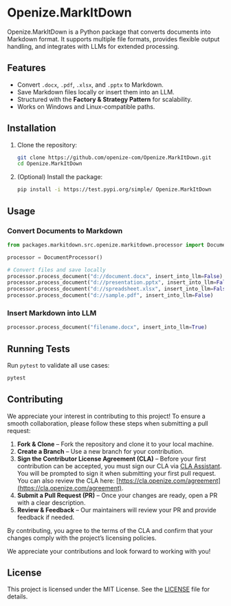 # Openize.MarkItDown

Openize.MarkItDown is a Python package that converts documents into Markdown format. It supports multiple file formats, provides flexible output handling, and integrates with LLMs for extended processing.

## Features

- Convert `.docx`, `.pdf`, `.xlsx`, and `.pptx` to Markdown.
- Save Markdown files locally or insert them into an LLM.
- Structured with the **Factory & Strategy Pattern** for scalability.
- Works on Windows and Linux-compatible paths.

## Installation

1. Clone the repository:

   ```sh
   git clone https://github.com/openize-com/Openize.MarkItDown.git
   cd Openize.MarkItDown
   ```

3. (Optional) Install the package:

   ```sh
   pip install -i https://test.pypi.org/simple/ Openize.MarkItDown
   ```

## Usage

### Convert Documents to Markdown

```python
from packages.markitdown.src.openize.markitdown.processor import DocumentProcessor

processor = DocumentProcessor()

# Convert files and save locally
processor.process_document("d://document.docx", insert_into_llm=False)
processor.process_document("d://presentation.pptx", insert_into_llm=False)
processor.process_document("d://spreadsheet.xlsx", insert_into_llm=False)
processor.process_document("d://sample.pdf", insert_into_llm=False)
```

### Insert Markdown into LLM

```python
processor.process_document("filename.docx", insert_into_llm=True)
```

## Running Tests

Run `pytest` to validate all use cases:

```sh
pytest
```
## Contributing  

We appreciate your interest in contributing to this project! To ensure a smooth collaboration, please follow these steps when submitting a pull request:  

1. **Fork & Clone** – Fork the repository and clone it to your local machine.  
2. **Create a Branch** – Use a new branch for your contribution.  
3. **Sign the Contributor License Agreement (CLA)** – Before your first contribution can be accepted, you must sign our CLA via [CLA Assistant](https://cla-assistant.io). You will be prompted to sign it when submitting your first pull request. You can also review the CLA here: [https://cla.openize.com/agreement](https://cla.openize.com/agreement).  
4. **Submit a Pull Request (PR)** – Once your changes are ready, open a PR with a clear description.  
5. **Review & Feedback** – Our maintainers will review your PR and provide feedback if needed.  

By contributing, you agree to the terms of the CLA and confirm that your changes comply with the project’s licensing policies.  

We appreciate your contributions and look forward to working with you!

## License

This project is licensed under the MIT License. See the [LICENSE](LICENSE) file for details.
